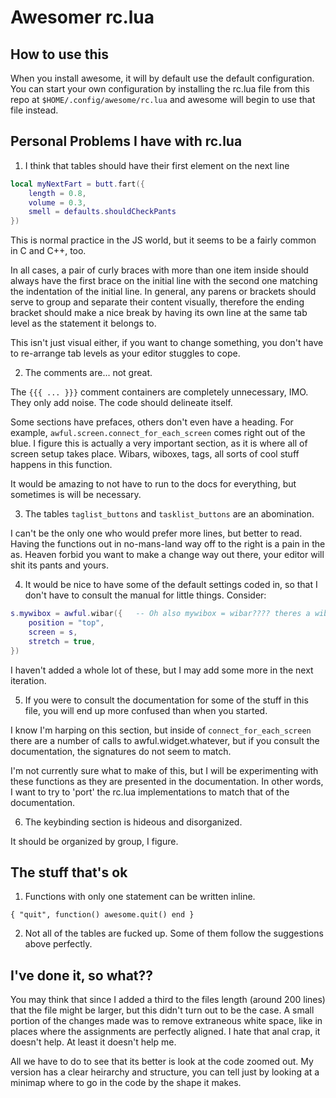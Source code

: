 # Awesomer rc.lua

## How to use this

When you install awesome, it will by default use the default configuration.
You can start your own configuration by installing the rc.lua file from this repo at `$HOME/.config/awesome/rc.lua` and awesome will begin to use that file instead.

## Personal Problems I have with rc.lua

1. I think that tables should have their first element on the next line

```lua
local myNextFart = butt.fart({
    length = 0.8,
    volume = 0.3,
    smell = defaults.shouldCheckPants
})
```

This is normal practice in the JS world, but it seems to be a fairly common in C and C++, too.

In all cases, a pair of curly braces with more than one item inside should always have the first brace on the initial line with the second one matching the indentation of the initial line.
In general, any parens or brackets should serve to group and separate their content visually, therefore the ending bracket should make a nice break by having its own line at the same tab level as the statement it belongs to.

This isn't just visual either, if you want to change something, you don't have to re-arrange tab levels as your editor stuggles to cope.

2. The comments are... not great.

The `{{{ ... }}}` comment containers are completely unnecessary, IMO. They only add noise. The code should delineate itself.

Some sections have prefaces, others don't even have a heading.
For example, `awful.screen.connect_for_each_screen` comes right out of the blue.
I figure this is actually a very important section, as it is where all of screen setup takes place.
Wibars, wiboxes, tags, all sorts of cool stuff happens in this function.

It would be amazing to not have to run to the docs for everything, but sometimes is will be necessary.

3. The tables `taglist_buttons` and `tasklist_buttons` are an abomination.

I can't be the only one who would prefer more lines, but better to read.
Having the functions out in no-mans-land way off to the right is a pain in the as.
Heaven forbid you want to make a change way out there, your editor will shit its pants and yours.

4. It would be nice to have some of the default settings coded in, so that I don't have to consult the manual for little things. Consider:

```lua
s.mywibox = awful.wibar({   -- Oh also mywibox = wibar???? theres a wibox widget too!!
    position = "top",
    screen = s,
    stretch = true,
})
```
I haven't added a whole lot of these, but I may add some more in the next iteration.

5. If you were to consult the documentation for some of the stuff in this file, you will end up more confused than when you started.

I know I'm harping on this section, but inside of `connect_for_each_screen` there are a number of calls to awful.widget.whatever, but if you consult the documentation, the signatures do not seem to match.

I'm not currently sure what to make of this, but I will be experimenting with these functions as they are presented in the documentation.
In other words, I want to try to 'port' the rc.lua implementations to match that of the documentation.

6. The keybinding section is hideous and disorganized.

It should be organized by group, I figure.

## The stuff that's ok

1. Functions with only one statement can be written inline.

```
{ "quit", function() awesome.quit() end }
```

2. Not all of the tables are fucked up. Some of them follow the suggestions above perfectly.

## I've done it, so what??

You may think that since I added a third to the files length (around 200 lines) that the file might be larger, but this didn't turn out to be the case.
A small portion of the changes made was to remove extraneous white space, like in places where the assignments are perfectly aligned.
I hate that anal crap, it doesn't help. At least it doesn't help me.

All we have to do to see that its better is look at the code zoomed out.
My version has a clear heirarchy and structure, you can tell just by looking at a minimap where to go in the code by the shape it makes.